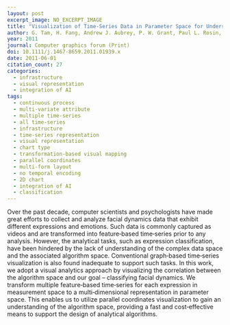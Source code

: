 ```yaml
---
layout: post
excerpt_image: NO_EXCERPT_IMAGE
title: "Visualization of Time‐Series Data in Parameter Space for Understanding Facial Dynamics"
author: G. Tam, H. Fang, Andrew J. Aubrey, P. W. Grant, Paul L. Rosin, A. D. Marshall & Min Chen
year: 2011
journal: Computer graphics forum (Print)
doi: 10.1111/j.1467-8659.2011.01939.x
date: 2011-06-01
citation_count: 27
categories:
  - infrastructure
  - visual representation
  - integration of AI
tags:
  - continuous process
  - multi-variate attribute
  - multiple time-series
  - all time-series
  - infrastructure
  - time-series representation
  - visual representation
  - chart type
  - transformation-based visual mapping
  - parallel coordinates
  - multi-form layout
  - no temporal encoding
  - 2D chart
  - integration of AI
  - classification
---
```

Over the past decade, computer scientists and psychologists have made great efforts to collect and analyze facial dynamics data that exhibit different expressions and emotions. Such data is commonly captured as videos and are transformed into feature‐based time‐series prior to any analysis. However, the analytical tasks, such as expression classification, have been hindered by the lack of understanding of the complex data space and the associated algorithm space. Conventional graph‐based time‐series visualization is also found inadequate to support such tasks. In this work, we adopt a visual analytics approach by visualizing the correlation between the algorithm space and our goal – classifying facial dynamics. We transform multiple feature‐based time‐series for each expression in measurement space to a multi‐dimensional representation in parameter space. This enables us to utilize parallel coordinates visualization to gain an understanding of the algorithm space, providing a fast and cost‐effective means to support the design of analytical algorithms.
